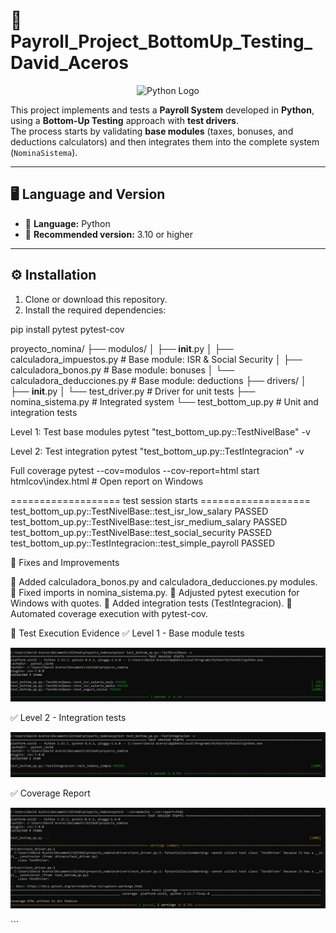 # 💼 Payroll_Project_BottomUp_Testing_David_Aceros

<p align="center">
  <img src="https://www.python.org/static/community_logos/python-logo.png" width="300" alt="Python Logo"/>
</p>

This project implements and tests a **Payroll System** developed in **Python**, using a **Bottom-Up Testing** approach with **test drivers**.  
The process starts by validating **base modules** (taxes, bonuses, and deductions calculators) and then integrates them into the complete system (`NominaSistema`).

---

## 🖥️ Language and Version
- 🐍 **Language:** Python  
- 📌 **Recommended version:** 3.10 or higher  

---

## ⚙️ Installation

1. Clone or download this repository.  
2. Install the required dependencies:  

pip install pytest pytest-cov


proyecto_nomina/
├── modulos/
│   ├── __init__.py
│   ├── calculadora_impuestos.py   # Base module: ISR & Social Security
│   ├── calculadora_bonos.py       # Base module: bonuses
│   └── calculadora_deducciones.py # Base module: deductions
├── drivers/
│   ├── __init__.py
│   └── test_driver.py             # Driver for unit tests
├── nomina_sistema.py              # Integrated system
└── test_bottom_up.py              # Unit and integration tests


Level 1: Test base modules
pytest "test_bottom_up.py::TestNivelBase" -v

Level 2: Test integration
pytest "test_bottom_up.py::TestIntegracion" -v

Full coverage
pytest --cov=modulos --cov-report=html
start htmlcov\index.html   # Open report on Windows


=================== test session starts ===================
test_bottom_up.py::TestNivelBase::test_isr_low_salary PASSED
test_bottom_up.py::TestNivelBase::test_isr_medium_salary PASSED
test_bottom_up.py::TestNivelBase::test_social_security PASSED
test_bottom_up.py::TestIntegracion::test_simple_payroll PASSED


📝 Fixes and Improvements

🔧 Added calculadora_bonos.py and calculadora_deducciones.py modules.
🔧 Fixed imports in nomina_sistema.py.
🔧 Adjusted pytest execution for Windows with quotes.
🧪 Added integration tests (TestIntegracion).
🏃 Automated coverage execution with pytest-cov.

📸 Test Execution Evidence
✅ Level 1 - Base module tests
<p align="center"> <img src="c.1.jfif" width="700" alt="Evidence Level 1"/> </p>
✅ Level 2 - Integration tests
<p align="center"> <img src="c.2.jfif" width="700" alt="Evidence Level 2"/> </p>
✅ Coverage Report
<p align="center"> <img src="c.3.jfif" width="700" alt="Evidence Coverage"/> </p> ```